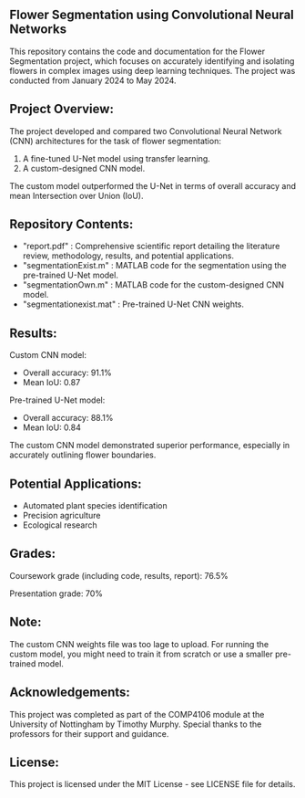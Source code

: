 Flower Segmentation using Convolutional Neural Networks
--------------------------------------------------------

This repository contains the code and documentation for the Flower Segmentation project, which focuses on accurately identifying and isolating flowers in complex images using deep learning techniques.
The project was conducted from January 2024 to May 2024.

Project Overview:
------------------
The project developed and compared two Convolutional Neural Network (CNN) architectures for the task of flower segmentation:
1. A fine-tuned U-Net model using transfer learning.
2. A custom-designed CNN model.

The custom model outperformed the U-Net in terms of overall accuracy and mean Intersection over Union (IoU).

Repository Contents:
---------------------
- "report.pdf" : Comprehensive scientific report detailing the literature review, methodology, results, and potential applications.
- "segmentationExist.m" : MATLAB code for the segmentation using the pre-trained U-Net model.
- "segmentationOwn.m" : MATLAB code for the custom-designed CNN model.
- "segmentationexist.mat" : Pre-trained U-Net CNN weights.

Results:
--------------------
Custom CNN model:
- Overall accuracy: 91.1%
- Mean IoU: 0.87

Pre-trained U-Net model:
- Overall accuracy: 88.1%
- Mean IoU: 0.84

The custom CNN model demonstrated superior performance, especially in accurately outlining flower boundaries.

Potential Applications:
------------------------
- Automated plant species identification
- Precision agriculture
- Ecological research

Grades:
-------
Coursework grade (including code, results, report): 76.5%

Presentation grade: 70%

Note:
-----------------------
The custom CNN weights file was too lage to upload. For running the custom model, you might need to train it from scratch or use a smaller pre-trained model.

Acknowledgements:
-----------------
This project was completed as part of the COMP4106 module at the University of Nottingham by Timothy Murphy. Special thanks to the professors for their support and guidance.

License:
---------
This project is licensed under the MIT License - see LICENSE file for details.

